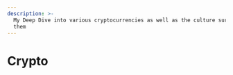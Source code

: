 ```yaml
---
description: >-
  My Deep Dive into various cryptocurrencies as well as the culture surrounding
  them
---
```


# Crypto

